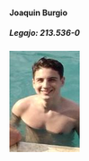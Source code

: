 #### Joaquin Burgio
##### Legajo: 213.536-0
![Mi foto](https://github.com/pdepjm/2024-tp0-presentacion-joaquin-burgio/blob/main/img/foto_tp0.png "yo")
